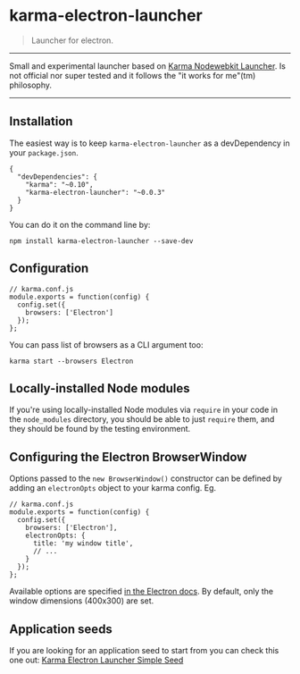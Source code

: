 # karma-electron-launcher

> Launcher for electron.

---

Small and experimental launcher based on [Karma Nodewebkit Launcher](https://github.com/intelligentgolf/karma-nodewebkit-launcher). Is not official nor super tested and it follows the "it works for me"(tm) philosophy.

---

## Installation

The easiest way is to keep `karma-electron-launcher` as a devDependency in your `package.json`.


    {
      "devDependencies": {
        "karma": "~0.10",
        "karma-electron-launcher": "~0.0.3"
      }
    }


You can do it on the command line by:

    npm install karma-electron-launcher --save-dev

## Configuration

    // karma.conf.js
    module.exports = function(config) {
      config.set({
        browsers: ['Electron']
      });
    };


You can pass list of browsers as a CLI argument too:

    karma start --browsers Electron

## Locally-installed Node modules

If you're using locally-installed Node modules via `require` in your code in the `node_modules` directory, you should be able to just `require` them, and they should be found by the testing environment.


## Configuring the Electron BrowserWindow

Options passed to the `new BrowserWindow()` constructor can be defined by adding an `electronOpts` object to your karma config. Eg.

    // karma.conf.js
    module.exports = function(config) {
      config.set({
        browsers: ['Electron'],
        electronOpts: {
          title: 'my window title',
          // ...
        }
      });
    };

Available options are specified
[in the Electron docs](https://github.com/atom/electron/blob/master/docs/api/browser-window.md#new-browserwindowoptions). By default, only the window dimensions (400x300) are set.

## Application seeds

If you are looking for an application seed to start from you can check this one out:
[Karma Electron Launcher Simple Seed](https://github.com/lele85/karma-electron-launcher-simple-seed)
